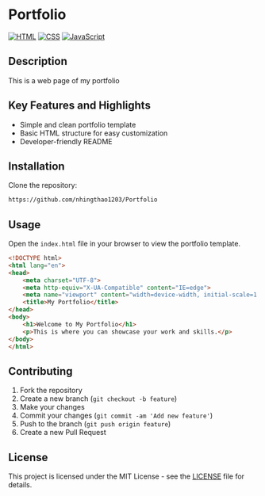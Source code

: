 # Portfolio
[![HTML](https://img.shields.io/badge/Primary%20Language-HTML-orange?logo=html5&logoColor=white)](https://developer.mozilla.org/en-US/docs/Web/HTML)
[![CSS](https://img.shields.io/badge/Primary%20Language-CSS-blue?logo=css3&logoColor=white)](https://developer.mozilla.org/en-US/docs/Web/CSS)
[![JavaScript](https://img.shields.io/badge/Primary%20Language-JavaScript-yellow?logo=javascript&logoColor=black)](https://developer.mozilla.org/en-US/docs/Web/JavaScript)

## Description

This is a web page of my portfolio

## Key Features and Highlights

- Simple and clean portfolio template
- Basic HTML structure for easy customization
- Developer-friendly README

## Installation

Clone the repository:

```bash
https://github.com/nhingthao1203/Portfolio
```

## Usage

Open the `index.html` file in your browser to view the portfolio template.

```html
<!DOCTYPE html>
<html lang="en">
<head>
    <meta charset="UTF-8">
    <meta http-equiv="X-UA-Compatible" content="IE=edge">
    <meta name="viewport" content="width=device-width, initial-scale=1.0">
    <title>My Portfolio</title>
</head>
<body>
    <h1>Welcome to My Portfolio</h1>
    <p>This is where you can showcase your work and skills.</p>
</body>
</html>
```

## Contributing

1. Fork the repository
2. Create a new branch (`git checkout -b feature`)
3. Make your changes
4. Commit your changes (`git commit -am 'Add new feature'`)
5. Push to the branch (`git push origin feature`)
6. Create a new Pull Request

## License

This project is licensed under the MIT License - see the [LICENSE](LICENSE) file for details.
